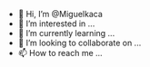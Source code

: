 - 👋 Hi, I’m @Miguelkaca
- 👀 I’m interested in ...
- 🌱 I’m currently learning ...
- 💞️ I’m looking to collaborate on ...
- 📫 How to reach me ...

<!---
Miguelkaca/Miguelkaca is a ✨ special ✨ repository because its `README.md` (this file) appears on your GitHub profile.
You can click the Preview link to take a look at your changes.
--->
